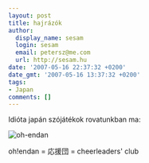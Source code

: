 ```yaml
---
layout: post
title: hajrázók
author:
  display_name: sesam
  login: sesam
  email: petersz@me.com
  url: http://sesam.hu
date: '2007-05-16 22:37:32 +0200'
date_gmt: '2007-05-16 13:37:32 +0200'
tags:
- Japan
comments: []
---
```


Idióta japán szójátékok rovatunkban ma:

![oh-endan](http://sesam.hu/wp-content/uploads/2007/05/oh-endan.jpg)

oh!endan = 応援団 = cheerleaders' club
